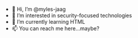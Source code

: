 - 👋 Hi, I’m @myles-jaag
- 👀 I’m interested in security-focused technologies
- 🌱 I’m currently learning HTML
- 📫 You can reach me here...maybe?

<!---
myles-jaag/myles-jaag is a ✨ special ✨ repository because its `README.md` (this file) appears on your GitHub profile.
You can click the Preview link to take a look at your changes.
--->
